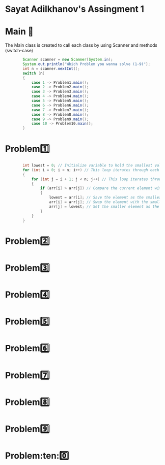 # Sayat Adilkhanov's Assingment 1

# Main 🚀

The Main class is created to call each class by using Scanner and methods (switch-case)

```java
        Scanner scanner = new Scanner(System.in);
        System.out.println("Which Problem you wanna solve (1-9)");
        int n = scanner.nextInt();
        switch (n)
        {
            case 1 -> Problem1.main();
            case 2 -> Problem2.main();
            case 3 -> Problem3.main();
            case 4 -> Problem4.main();
            case 5 -> Problem5.main();
            case 6 -> Problem6.main();
            case 7 -> Problem7.main();
            case 8 -> Problem8.main();
            case 9 -> Problem9.main();
            case 10 -> Problem10.main();
        }
```       

# Problem:one:
```java
        int lowest = 0; // Initialize variable to hold the smallest value found
        for (int i = 0; i < n; i++) // This loop iterates through each element of the array
        {
            for (int j = i + 1; j < n; j++) // This loop iterates through all elements after the current element
            {
                if (arr[i] > arr[j]) // Compare the current element with each of the elements after it
                {
                    lowest = arr[i]; // Save the element as the smallest found so far
                    arr[i] = arr[j]; // Swap the element with the smaller
                    arr[j] = lowest; // Set the smaller element as the new current element
                }
            }
        }
```
# Problem:two:
# Problem:three:
# Problem:four:
# Problem:five:
# Problem:six:
# Problem:seven:
# Problem:eight:
# Problem:nine:
# Problem:ten::zero:

